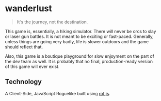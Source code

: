 # wanderlust

> It's the journey, not the destination.

This game is, essentially, a hiking simulator. There will never be orcs to slay or laser gun battles. It is not meant to be exciting or fast-paced. Generally, unless things are going very badly, life is slower outdoors and the game should reflect that.

Also, this game is a boutique playground for slow enjoyment on the part of the dev team as well. It is probably that no final, production-ready version of this game will ever exist.


## Technology

A Client-Side, JavaScript Roguelike built using [rot.js](https://github.com/ondras/rot.js).
